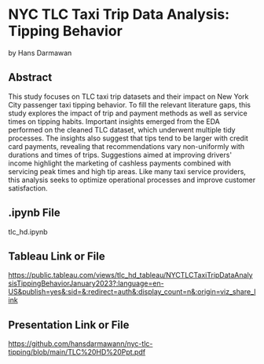 # NYC TLC Taxi Trip Data Analysis: Tipping Behavior
by Hans Darmawan

## Abstract
This study focuses on TLC taxi trip datasets and their impact on New York City passenger taxi tipping behavior. To fill the relevant literature gaps, this study explores the impact of trip and payment methods as well as service times on tipping habits. Important insights emerged from the EDA performed on the cleaned TLC dataset, which underwent multiple tidy processes. The insights also suggest that tips tend to be larger with credit card payments, revealing that recommendations vary non-uniformly with durations and times of trips. Suggestions aimed at improving drivers' income highlight the marketing of cashless payments combined with servicing peak times and high tip areas. Like many taxi service providers, this analysis seeks to optimize operational processes and improve customer satisfaction.

## .ipynb File
tlc_hd.ipynb

## Tableau Link or File
https://public.tableau.com/views/tlc_hd_tableau/NYCTLCTaxiTripDataAnalysisTippingBehaviorJanuary2023?:language=en-US&publish=yes&:sid=&:redirect=auth&:display_count=n&:origin=viz_share_link

## Presentation Link or File

https://github.com/hansdarmawann/nyc-tlc-tipping/blob/main/TLC%20HD%20Ppt.pdf

